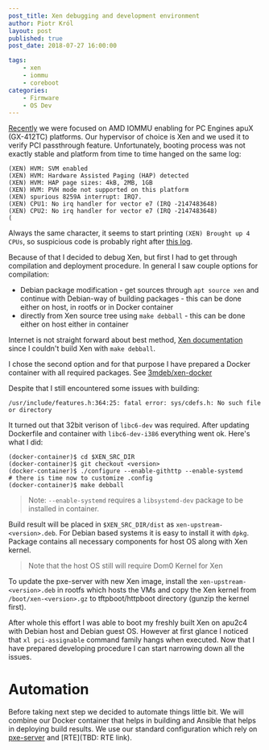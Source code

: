 ```yaml
---
post_title: Xen debugging and development environment
author: Piotr Król
layout: post
published: true
post_date: 2018-07-27 16:00:00

tags:
	- xen
	- iommu
	- coreboot
categories:
	- Firmware
    - OS Dev
---
```


[Recently](TBD) we were focused on AMD IOMMU enabling for PC Engines apuX
(GX-412TC) platforms. Our hypervisor of choice is Xen and we used it to verify
PCI passthrough feature. Unfortunately, booting process was not exactly stable
and platform from time to time hanged on the same log:

```
(XEN) HVM: SVM enabled
(XEN) HVM: Hardware Assisted Paging (HAP) detected
(XEN) HVM: HAP page sizes: 4kB, 2MB, 1GB
(XEN) HVM: PVH mode not supported on this platform
(XEN) spurious 8259A interrupt: IRQ7.
(XEN) CPU1: No irq handler for vector e7 (IRQ -2147483648)
(XEN) CPU2: No irq handler for vector e7 (IRQ -2147483648)
(
```

Always the same character, it seems to start printing `(XEN) Brought up 4
CPUs`, so suspicious code is probably right after [this log](https://xenbits.xen.org/gitweb/?p=xen.git;a=blob;f=xen/arch/x86/setup.c;h=468e51efef7a848f24acab43d69d74ab126b4b0e;hb=4507bb6ae2b778a484394338452546c1e4fc6ae5#l1544).

Because of that I decided to debug Xen, but first I had to get through
compilation and deployment procedure. In general I saw couple options for
compilation:

* Debian package modification - get sources through `apt source xen` and
  continue with Debian-way of building packages - this can be done either on
  host, in rootfs or in Docker container
* directly from Xen source tree using `make debball` - this can be done either
  on host either in container

Internet is not straight forward about best method, [Xen documentation](https://wiki.xenproject.org/wiki/Compiling_Xen_From_Source)
since I couldn't build Xen with `make debball`.

I chose the second option and for that purpose I have prepared a Docker
container with all required packages. See [3mdeb/xen-docker](https://github.com/3mdeb/xen-docker)

Despite that I still encountered some issues with building:

```
/usr/include/features.h:364:25: fatal error: sys/cdefs.h: No such file or directory
```

It turned out that 32bit verison of `libc6-dev` was required. After updating
Dockerfile and container with `libc6-dev-i386` everything went ok. Here's what
I did:

```
(docker-container)$ cd $XEN_SRC_DIR
(docker-container)$ git checkout <version>
(docker-container)$ ./configure --enable-githttp --enable-systemd
# there is time now to customize .config
(docker-container)$ make debball
```

> Note: `--enable-systemd` requires a `libsystemd-dev` package to be installed
> in container.

Build result will be placed in `$XEN_SRC_DIR/dist` as
`xen-upstream-<version>.deb`. For Debian based systems it is easy to install it
with `dpkg`. Package contains all necessary components for host OS along with
Xen kernel.

> Note that the host OS still will require Dom0 Kernel for Xen

To update the pxe-server with new Xen image, install the
`xen-upstream-<version>.deb` in rootfs which hosts the VMs and copy the Xen
kernel from `/boot/xen-<version>.gz` to tftpboot/httpboot directory (gunzip the
kernel first).

After whole this effort I was able to boot my freshly built Xen on apu2c4 with
Debian host and Debian guest OS. However at first glance I noticed that
`xl pci-assignable` command family hangs when executed. Now that I have prepared
developing procedure I can start narrowing down all the issues.

# Automation

Before taking next step we decided to automate things little bit. We will
combine our Docker container that helps in building and Ansible that helps in
deploying build results. We use our standard configuration which rely on
[pxe-server](https://github.com/3mdeb/pxe-server) and [RTE](TBD: RTE link).
